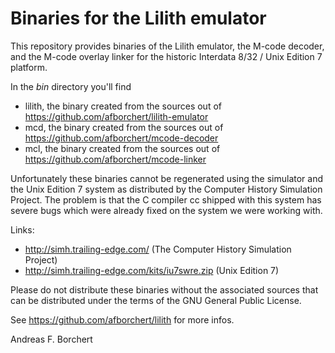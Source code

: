 # Binaries for the Lilith emulator

This repository provides binaries of the Lilith emulator,
the M-code decoder, and the M-code overlay linker for the
historic Interdata 8/32 / Unix Edition 7 platform.

In the _bin_ directory you'll find

 * lilith, the binary created from the sources out
   of https://github.com/afborchert/lilith-emulator
 * mcd, the binary created from the sources out
   of https://github.com/afborchert/mcode-decoder
 * mcl, the binary created from the sources out
   of https://github.com/afborchert/mcode-linker

Unfortunately these binaries cannot be regenerated using the simulator
and the Unix Edition 7 system as distributed by the Computer History
Simulation Project. The problem is that the C compiler cc shipped with
this system has severe bugs which were already fixed on the system we
were working with.

Links:
 * http://simh.trailing-edge.com/ (The Computer History Simulation Project)
 * http://simh.trailing-edge.com/kits/iu7swre.zip (Unix Edition 7)

Please do not distribute these binaries without the associated
sources that can be distributed under the terms of the
GNU General Public License.

See https://github.com/afborchert/lilith for more infos.

Andreas F. Borchert
